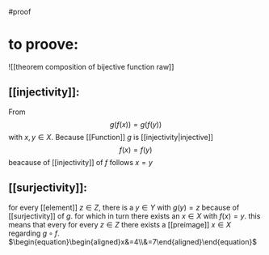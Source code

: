 #proof 
# to proove:
![[theorem composition of bijective function raw]]
## [[injectivity]]:
From $$g(f(x)) = g(f(y))$$ with $x,y\in X$. Because [[Function]] $g$ is [[injectivity|injective]] $$f(x)=f(y)$$ beacause of [[injectivity]] of $f$ follows $x=y$ 

## [[surjectivity]]:
for every [[element]] $z\in Z$, there is a $y\in Y$ with $g(y)=z$ because of [[surjectivity]] of $g$. for which in turn there exists an $x\in X$ with $f(x) = y$. this means that every for every $z\in Z$ there exists a [[preimage]] $x\in X$ regarding $g\circ f$. $\begin{equation}\begin{aligned}x&=4\\&=7\end{aligned}\end{equation}$ 

